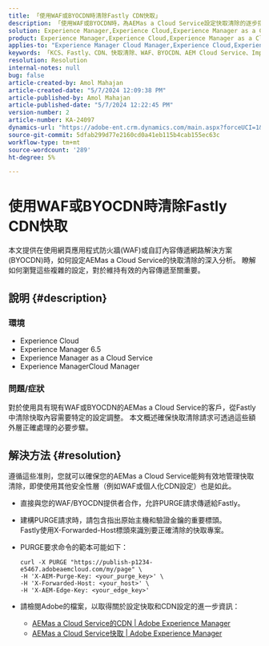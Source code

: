 ```yaml
---
title: 「使用WAF或BYOCDN時清除Fastly CDN快取」
description: 「使用WAF或BYOCDN時，為AEMas a Cloud Service設定快取清除的逐步指南。」
solution: Experience Manager,Experience Cloud,Experience Manager as a Cloud Service
product: Experience Manager,Experience Cloud,Experience Manager as a Cloud Service
applies-to: "Experience Manager Cloud Manager,Experience Cloud,Experience Manager as a Cloud Service,Experience Manager 6.5"
keywords: 「KCS、Fastly、CDN、快取清除、WAF、BYOCDN、AEM Cloud Service、Imperva、反向Proxy、X-Forwarded-Host、X-AEM-Purge-Key、X-AEM-Edge-Key、curl命令、快取失效。」
resolution: Resolution
internal-notes: null
bug: false
article-created-by: Amol Mahajan
article-created-date: "5/7/2024 12:09:38 PM"
article-published-by: Amol Mahajan
article-published-date: "5/7/2024 12:22:45 PM"
version-number: 2
article-number: KA-24097
dynamics-url: "https://adobe-ent.crm.dynamics.com/main.aspx?forceUCI=1&pagetype=entityrecord&etn=knowledgearticle&id=fe69faa6-6a0c-ef11-9f8a-6045bd006704"
source-git-commit: 5dfab299d77e2160cd0a41eb115b4cab155ec63c
workflow-type: tm+mt
source-wordcount: '289'
ht-degree: 5%

---
```


# 使用WAF或BYOCDN時清除Fastly CDN快取


本文提供在使用網頁應用程式防火牆(WAF)或自訂內容傳遞網路解決方案(BYOCDN)時，如何設定AEMas a Cloud Service的快取清除的深入分析。 瞭解如何瀏覽這些複雜的設定，對於維持有效的內容傳遞至關重要。

## 說明 {#description}


### <b>環境</b>

- Experience Cloud
- Experience Manager 6.5
- Experience Manager as a Cloud Service
- Experience ManagerCloud Manager




### <b>問題/症狀</b>

對於使用具有現有WAF或BYOCDN的AEMas a Cloud Service的客戶，從Fastly中清除快取內容需要特定的設定調整。 本文概述確保快取清除請求可透過這些額外層正確處理的必要步驟。


## 解決方法 {#resolution}


遵循這些准則，您就可以確保您的AEMas a Cloud Service能夠有效地管理快取清除，即使使用其他安全性層（例如WAF或個人化CDN設定）也是如此。

- 直接與您的WAF/BYOCDN提供者合作，允許PURGE請求傳遞給Fastly。
- 建構PURGE請求時，請包含指出原始主機和驗證金鑰的重要標頭。 <br>    Fastly使用X-Forwarded-Host標頭來識別要正確清除的快取專案。
- PURGE要求命令的範本可能如下：




  ```
  curl -X PURGE "https://publish-p1234-e5467.adobeaemcloud.com/my/page" \
  -H 'X-AEM-Purge-Key: <your_purge_key>' \
  -H 'X-Forwarded-Host: <your_host>' \
  -H 'X-AEM-Edge-Key: <your_edge_key>'
  ```




- 請檢閱Adobe的檔案，以取得關於設定快取和CDN設定的進一步資訊：
   - [AEMas a Cloud Service的CDN | Adobe Experience Manager](https://experienceleague.adobe.com/docs/experience-manager-cloud-service/implementing/content-delivery/cdn.html)
   - [AEMas a Cloud Service快取 | Adobe Experience Manager](https://experienceleague.adobe.com/docs/experience-manager-cloud-service/implementing/content-delivery/caching.html)

